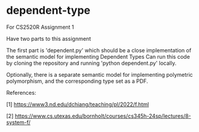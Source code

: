 # dependent-type
For CS2520R Assignment 1

Have two parts to this assignment

The first part is 'dependent.py' which should be a close implementation of the semantic model for implementing Dependent Types
Can run this code by cloning the repository and running 'python dependent.py' locally.

Optionally, there is a separate semantic model for implementing polymetric polymorphism, and the corresponding type set as a PDF.

References:

[1] https://www3.nd.edu/dchiang/teaching/pl/2022/f.html

[2] https://www.cs.utexas.edu/bornholt/courses/cs345h-24sp/lectures/8-system-f/
